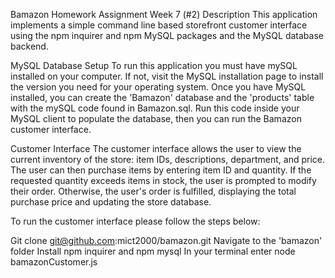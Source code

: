 Bamazon Homework Assignment Week 7 (#2)
Description
This application implements a simple command line based storefront customer interface using the npm inquirer and npm MySQL packages and the MySQL database backend.

MySQL Database Setup
To run this application you must have mySQL installed on your computer. If not, visit the MySQL installation page to install the version you need for your operating system. Once you have MySQL installed, you can create the 'Bamazon' database and the 'products' table with the mySQL code found in Bamazon.sql. Run this code inside your MySQL client to populate the database, then you can run the Bamazon customer interface.

Customer Interface
The customer interface allows the user to view the current inventory of the store: item IDs, descriptions, department, and price. The user can then purchase items by entering item ID and quantity. If the requested quantity exceeds items in stock, the user is prompted to modify their order. Otherwise, the user's order is fulfilled, displaying the total purchase price and updating the store database. 

To run the customer interface please follow the steps below:

Git clone git@github.com:mict2000/bamazon.git
Navigate to the 'bamazon' folder
Install npm inquirer and npm mysql
In your terminal enter node bamazonCustomer.js
